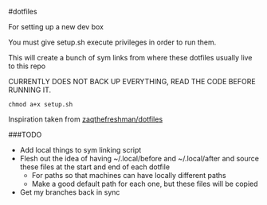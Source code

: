 #dotfiles

For setting up a new dev box

You must give setup.sh execute privileges in order to run them.

This will create a bunch of sym links from where these dotfiles usually live to this repo

CURRENTLY DOES NOT BACK UP EVERYTHING, READ THE CODE BEFORE RUNNING IT.

```shell
chmod a+x setup.sh
```

Inspiration taken from [zaqthefreshman/dotfiles](https://github.com/zaqthefreshman/dotfiles)

###TODO

- Add local things to sym linking script
- Flesh out the idea of having ~/.local/before and ~/.local/after and source these files at the start and end of each dotfile
	- For paths so that machines can have locally different paths
	- Make a good default path for each one, but these files will be copied
- Get my branches back in sync
